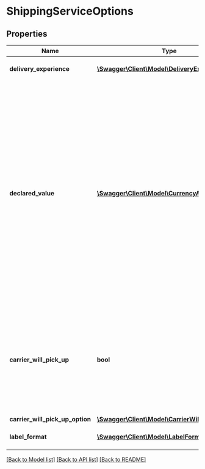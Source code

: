 # ShippingServiceOptions

## Properties
Name | Type | Description | Notes
------------ | ------------- | ------------- | -------------
**delivery_experience** | [**\Swagger\Client\Model\DeliveryExperienceType**](DeliveryExperienceType.md) | The delivery confirmation level. | 
**declared_value** | [**\Swagger\Client\Model\CurrencyAmount**](CurrencyAmount.md) | The declared value of the shipment. The carrier uses this value to determine the amount to use to insure the shipment. If DeclaredValue is greater than the carrier&#39;s minimum insurance amount, the seller is charged for the additional insurance as determined by the carrier. For information about optional insurance coverage, see the Seller Central Help [UK](https://sellercentral.amazon.co.uk/gp/help/200204080) [US](https://sellercentral.amazon.com/gp/help/200204080). | [optional] 
**carrier_will_pick_up** | **bool** | When true, the carrier will pick up the package.  Note: Scheduled carrier pickup is available only using Dynamex (US), DPD (UK), and Royal Mail (UK). | 
**carrier_will_pick_up_option** | [**\Swagger\Client\Model\CarrierWillPickUpOption**](CarrierWillPickUpOption.md) |  | [optional] 
**label_format** | [**\Swagger\Client\Model\LabelFormat**](LabelFormat.md) | The seller&#39;s preferred label format. | [optional] 

[[Back to Model list]](../README.md#documentation-for-models) [[Back to API list]](../README.md#documentation-for-api-endpoints) [[Back to README]](../README.md)



